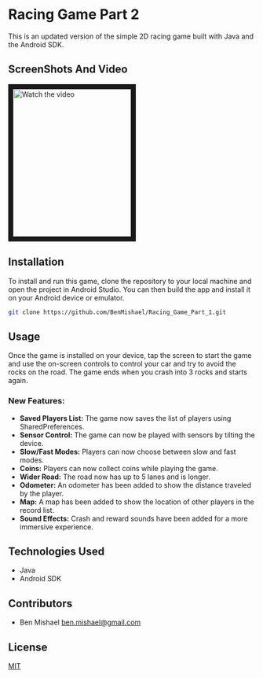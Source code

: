 # Racing Game Part 2

This is an updated version of the simple 2D racing game built with Java and the Android SDK.

## ScreenShots And Video
<a href="https://youtube.com/shorts/Q0YTY1mRXWw?feature=share" target="_blank">
 <img src="https://i.ibb.co/89VBNX5/Screenshot-2023-04-15-18-40-25.jpg" alt="Watch the video" width="240" height="300" border="10" />
</a>

## Installation

To install and run this game, clone the repository to your local machine and open the project in Android Studio. You can then build the app and install it on your Android device or emulator.

```bash
git clone https://github.com/BenMishael/Racing_Game_Part_1.git
```


## Usage

Once the game is installed on your device, tap the screen to start the game and use the on-screen controls to control your car and try to avoid the rocks on the road. The game ends when you crash into 3 rocks and starts again.

### New Features:

- **Saved Players List:** The game now saves the list of players using SharedPreferences.
- **Sensor Control:** The game can now be played with sensors by tilting the device.
- **Slow/Fast Modes:** Players can now choose between slow and fast modes.
- **Coins:** Players can now collect coins while playing the game.
- **Wider Road:** The road now has up to 5 lanes and is longer.
- **Odometer:** An odometer has been added to show the distance traveled by the player.
- **Map:** A map has been added to show the location of other players in the record list.
- **Sound Effects:** Crash and reward sounds have been added for a more immersive experience.

## Technologies Used

- Java
- Android SDK

## Contributors

- Ben Mishael ben.mishael@gmail.com

## License

[MIT](https://choosealicense.com/licenses/mit/)
